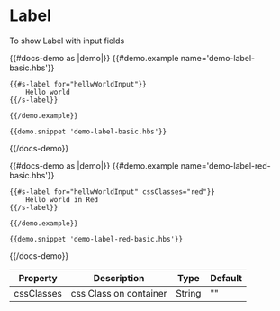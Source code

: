 # Label

<p>To show Label with input fields</p>

{{#docs-demo as |demo|}}
    {{#demo.example name='demo-label-basic.hbs'}}

    {{#s-label for="hellwWorldInput"}}
        Hello world
    {{/s-label}}

    {{/demo.example}}

    {{demo.snippet 'demo-label-basic.hbs'}}
{{/docs-demo}}


{{#docs-demo as |demo|}}
    {{#demo.example name='demo-label-red-basic.hbs'}}

    {{#s-label for="hellwWorldInput" cssClasses="red"}}
        Hello world in Red
    {{/s-label}}

    {{/demo.example}}

    {{demo.snippet 'demo-label-red-basic.hbs'}}
{{/docs-demo}}


| Property | Description                              | Type   | Default |
| -------- | ---------------------------------------- | ------ | ------- |
| cssClasses  | css Class on container                | String  | ""    |
